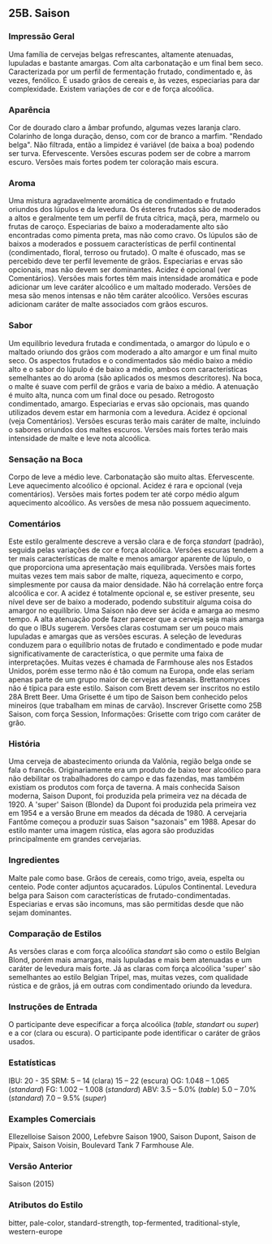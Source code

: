 ## 25B. Saison

### Impressão Geral

Uma família de cervejas belgas refrescantes, altamente atenuadas, lupuladas e bastante amargas. Com alta carbonatação e um final bem seco. Caracterizada por um perfil de fermentação frutado, condimentado e, às vezes, fenólico. É usado grãos de cereais e, às vezes, especiarias para dar complexidade. Existem variações de cor e de força alcoólica.

### Aparência

Cor de dourado claro a âmbar profundo, algumas vezes laranja claro. Colarinho de longa duração, denso, com cor de branco a marfim. "Rendado belga". Não filtrada, então a limpidez é variável (de baixa a boa) podendo ser turva. Efervescente. Versões escuras podem ser de cobre a marrom escuro. Versões mais fortes podem ter coloração mais escura.

### Aroma

Uma mistura agradavelmente aromática de condimentado e frutado oriundos dos lúpulos e da levedura. Os ésteres frutados são de moderados a altos e geralmente tem um perfil de fruta cítrica, maçã, pera, marmelo ou frutas de caroço. Especiarias de baixo a moderadamente alto são encontradas como pimenta preta, mas não como cravo. Os lúpulos são de baixos a moderados e possuem características de perfil continental (condimentado, floral, terroso ou frutado). O malte é ofuscado, mas se percebido deve ter perfil levemente de grãos. Especiarias e ervas são opcionais, mas não devem ser dominantes. Acidez é opcional (ver Comentários). Versões mais fortes têm mais intensidade aromática e pode adicionar um leve caráter alcoólico e um maltado moderado. Versões de mesa são menos intensas e não têm caráter alcoólico. Versões escuras adicionam caráter de malte associados com grãos escuros.

### Sabor

Um equilíbrio levedura frutada e condimentada, o amargor do lúpulo e o maltado oriundo dos grãos com moderado a alto amargor e um final muito seco. Os aspectos frutados e o condimentados são médio baixo a médio alto e o sabor do lúpulo é de baixo a médio, ambos com características semelhantes ao do aroma (são aplicados os mesmos descritores). Na boca, o malte é suave com perfil de grãos e varia de baixo a médio. A atenuação é muito alta, nunca com um final doce ou pesado. Retrogosto condimentado, amargo. Especiarias e ervas são opcionais, mas quando utilizados devem estar em harmonia com a levedura. Acidez é opcional (veja Comentários). Versões escuras terão mais caráter de malte, incluindo o sabores oriundos dos maltes escuros. Versões mais fortes terão mais intensidade de malte e leve nota alcoólica.

### Sensação na Boca

Corpo de leve a médio leve. Carbonatação são muito altas. Efervescente. Leve aquecimento alcoólico é opcional. Acidez é rara e opcional (veja comentários). Versões mais fortes podem ter até corpo médio algum aquecimento alcoólico. As versões de mesa não possuem aquecimento.

### Comentários

Este estilo geralmente descreve a versão clara e de força *standart* (padrão), seguida pelas variações de cor e força alcoólica. Versões escuras tendem a ter mais características de malte e menos amargor aparente de lúpulo, o que proporciona uma apresentação mais equilibrada. Versões mais fortes muitas vezes tem mais sabor de malte, riqueza, aquecimento e corpo, simplesmente por causa da maior densidade. Não há correlação entre força alcoólica e cor. A acidez é totalmente opcional e, se estiver presente, seu nível deve ser de baixo a moderado, podendo substituir alguma coisa do amargor no equilíbrio. Uma Saison não deve ser ácida e amarga ao mesmo tempo. A alta atenuação pode fazer parecer que a cerveja seja mais amarga do que o IBUs sugerem. Versões claras costumam ser um pouco mais lupuladas e amargas que as versões escuras. A seleção de leveduras conduzem para o equilíbrio notas de frutado e condimentado e pode mudar significativamente de característica, o que permite uma faixa de interpretações. Muitas vezes é chamada de Farmhouse ales nos Estados Unidos, porém esse termo não é tão comum na Europa, onde elas seriam apenas parte de um grupo maior de cervejas artesanais. Brettanomyces não é típica para este estilo. Saison com Brett devem ser inscritos no estilo 28A Brett Beer. Uma Grisette é um tipo de Saison bem conhecido pelos mineiros (que trabalham em minas de carvão). Inscrever Grisette como 25B Saison, com força Session, Informações: Grisette com trigo com caráter de grão.

### História

Uma cerveja de abastecimento oriunda da Valônia, região belga onde se fala o francês. Originariamente era um produto de baixo teor alcoólico para não debilitar os trabalhadores do campo e das fazendas, mas também existiam os produtos com força de taverna. A mais conhecida Saison moderna, Saison Dupont, foi produzida pela primeira vez na década de 1920. A 'super' Saison (Blonde) da Dupont foi produzida pela primeira vez em 1954 e a versão Brune em meados da década de 1980. A cervejaria Fantôme começou a produzir suas Saison "sazonais" em 1988. Apesar do estilo manter uma imagem rústica, elas agora são produzidas principalmente em grandes cervejarias.

### Ingredientes

Malte pale como base. Grãos de cereais, como trigo, aveia, espelta ou centeio. Pode conter adjuntos açucarados. Lúpulos Continental. Levedura belga para Saison com características de frutado-condimentadas. Especiarias e ervas são incomuns, mas são permitidas desde que não sejam dominantes.

### Comparação de Estilos

As versões claras e com força alcoólica *standart* são como o estilo Belgian Blond, porém mais amargas, mais lupuladas e mais bem atenuadas e um caráter de levedura mais forte. Já as claras com força alcoólica 'super' são semelhantes ao estilo Belgian Tripel, mas, muitas vezes, com qualidade rústica e de grãos, já em outras com condimentado oriundo da levedura.

### Instruções de Entrada

O participante deve especificar a força alcoólica (*table*, *standart* ou *super*) e a cor (clara ou escura). O participante pode identificar o caráter de grãos usados.

### Estatísticas

IBU: 20 - 35
SRM: 5 – 14 (clara) 15 – 22 (escura)
OG: 1.048 – 1.065 (*standard*)
FG: 1.002 – 1.008 (*standard*)
ABV: 3.5 – 5.0% (*table*) 5.0 – 7.0% (*standard*) 7.0 – 9.5% (*super*)

### Examples Comerciais

Ellezelloise Saison 2000, Lefebvre Saison 1900, Saison Dupont, Saison de Pipaix, Saison Voisin, Boulevard Tank 7 Farmhouse Ale.

### Versão Anterior

Saison (2015)

### Atributos do Estilo

bitter, pale-color, standard-strength, top-fermented, traditional-style, western-europe
